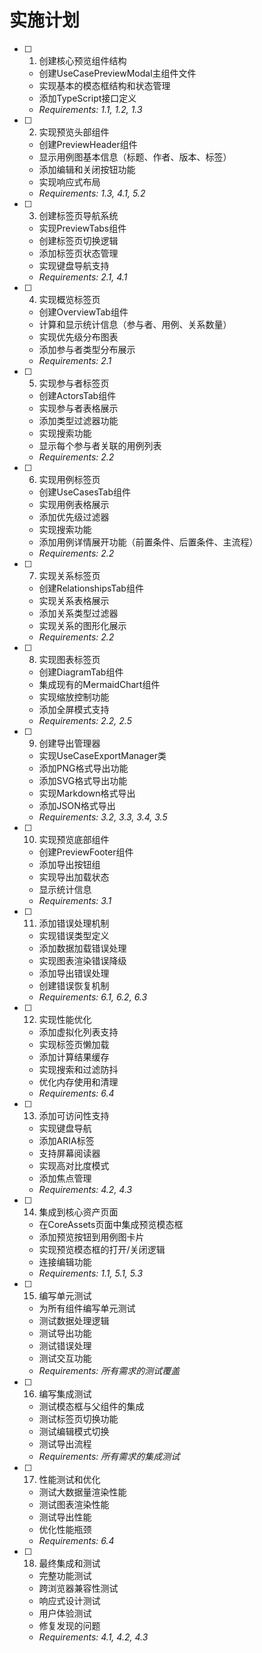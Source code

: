 # 实施计划

- [ ] 1. 创建核心预览组件结构
  - 创建UseCasePreviewModal主组件文件
  - 实现基本的模态框结构和状态管理
  - 添加TypeScript接口定义
  - _Requirements: 1.1, 1.2, 1.3_

- [ ] 2. 实现预览头部组件
  - 创建PreviewHeader组件
  - 显示用例图基本信息（标题、作者、版本、标签）
  - 添加编辑和关闭按钮功能
  - 实现响应式布局
  - _Requirements: 1.3, 4.1, 5.2_

- [ ] 3. 创建标签页导航系统
  - 实现PreviewTabs组件
  - 创建标签页切换逻辑
  - 添加标签页状态管理
  - 实现键盘导航支持
  - _Requirements: 2.1, 4.1_

- [ ] 4. 实现概览标签页
  - 创建OverviewTab组件
  - 计算和显示统计信息（参与者、用例、关系数量）
  - 实现优先级分布图表
  - 添加参与者类型分布展示
  - _Requirements: 2.1_

- [ ] 5. 实现参与者标签页
  - 创建ActorsTab组件
  - 实现参与者表格展示
  - 添加类型过滤器功能
  - 实现搜索功能
  - 显示每个参与者关联的用例列表
  - _Requirements: 2.2_

- [ ] 6. 实现用例标签页
  - 创建UseCasesTab组件
  - 实现用例表格展示
  - 添加优先级过滤器
  - 实现搜索功能
  - 添加用例详情展开功能（前置条件、后置条件、主流程）
  - _Requirements: 2.2_

- [ ] 7. 实现关系标签页
  - 创建RelationshipsTab组件
  - 实现关系表格展示
  - 添加关系类型过滤器
  - 实现关系的图形化展示
  - _Requirements: 2.2_

- [ ] 8. 实现图表标签页
  - 创建DiagramTab组件
  - 集成现有的MermaidChart组件
  - 实现缩放控制功能
  - 添加全屏模式支持
  - _Requirements: 2.2, 2.5_

- [ ] 9. 创建导出管理器
  - 实现UseCaseExportManager类
  - 添加PNG格式导出功能
  - 添加SVG格式导出功能
  - 实现Markdown格式导出
  - 添加JSON格式导出
  - _Requirements: 3.2, 3.3, 3.4, 3.5_

- [ ] 10. 实现预览底部组件
  - 创建PreviewFooter组件
  - 添加导出按钮组
  - 实现导出加载状态
  - 显示统计信息
  - _Requirements: 3.1_

- [ ] 11. 添加错误处理机制
  - 实现错误类型定义
  - 添加数据加载错误处理
  - 实现图表渲染错误降级
  - 添加导出错误处理
  - 创建错误恢复机制
  - _Requirements: 6.1, 6.2, 6.3_

- [ ] 12. 实现性能优化
  - 添加虚拟化列表支持
  - 实现标签页懒加载
  - 添加计算结果缓存
  - 实现搜索和过滤防抖
  - 优化内存使用和清理
  - _Requirements: 6.4_

- [ ] 13. 添加可访问性支持
  - 实现键盘导航
  - 添加ARIA标签
  - 支持屏幕阅读器
  - 实现高对比度模式
  - 添加焦点管理
  - _Requirements: 4.2, 4.3_

- [ ] 14. 集成到核心资产页面
  - 在CoreAssets页面中集成预览模态框
  - 添加预览按钮到用例图卡片
  - 实现预览模态框的打开/关闭逻辑
  - 连接编辑功能
  - _Requirements: 1.1, 5.1, 5.3_

- [ ] 15. 编写单元测试
  - 为所有组件编写单元测试
  - 测试数据处理逻辑
  - 测试导出功能
  - 测试错误处理
  - 测试交互功能
  - _Requirements: 所有需求的测试覆盖_

- [ ] 16. 编写集成测试
  - 测试模态框与父组件的集成
  - 测试标签页切换功能
  - 测试编辑模式切换
  - 测试导出流程
  - _Requirements: 所有需求的集成测试_

- [ ] 17. 性能测试和优化
  - 测试大数据量渲染性能
  - 测试图表渲染性能
  - 测试导出性能
  - 优化性能瓶颈
  - _Requirements: 6.4_

- [ ] 18. 最终集成和测试
  - 完整功能测试
  - 跨浏览器兼容性测试
  - 响应式设计测试
  - 用户体验测试
  - 修复发现的问题
  - _Requirements: 4.1, 4.2, 4.3_